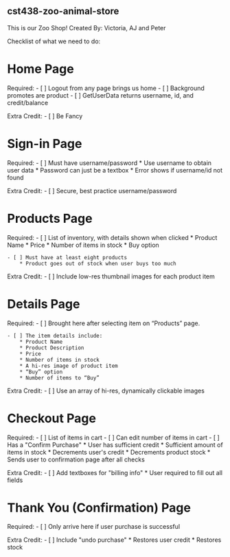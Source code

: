 ## cst438-zoo-animal-store

This is our Zoo Shop!
Created By: Victoria, AJ and Peter

Checklist of what we need to do:

# Home Page

Required: 
    - [ ] Logout from any page brings us home 
    - [ ] Background promotes are product 
    - [ ] GetUserData returns username, id, and credit/balance 

Extra Credit:
    - [ ] Be Fancy 

# Sign-in Page

Required:
    - [ ] Must have username/password 
        * Use username to obtain user data 
        * Password can just be a textbox 
        * Error shows if username/id not found 
        
Extra Credit:
    - [ ] Secure, best practice username/password 
    
# Products Page

Required:
    - [ ] List of inventory, with details shown when clicked 
        * Product Name 
        * Price 
        * Number of items in stock 
        * Buy option 
        
    - [ ] Must have at least eight products 
        * Product goes out of stock when user buys too much 

Extra Credit:
    - [ ] Include low-res thumbnail images for each product item 

# Details Page

Required:
    - [ ] Brought here after selecting item on “Products” page. 
    
    - [ ] The item details include:
        * Product Name 
        * Product Description 
        * Price 
        * Number of items in stock 
        * A hi-res image of product item 
        * “Buy” option 
        * Number of items to “Buy” 

Extra Credit:
    - [ ] Use an array of hi-res, dynamically clickable images 
    
# Checkout Page

Required: 
    - [ ] List of items in cart 
    - [ ] Can edit number of items in cart 
    - [ ] Has a "Confirm Purchase" 
        * User has sufficient credit 
        * Sufficient amount of items in stock
        * Decrements user's credit 
        * Decrements product stock 
        * Sends user to confirmation page after all checks 
        
Extra Credit: 
    - [ ] Add textboxes for "billing info" 
        * User required to fill out all fields 
        
# Thank You (Confirmation) Page

Required: 
    - [ ] Only arrive here if user purchase is successful 
    
Extra Credit: 
    - [ ] Include "undo purchase" 
        * Restores user credit 
        * Restores stock 
    



    
    



